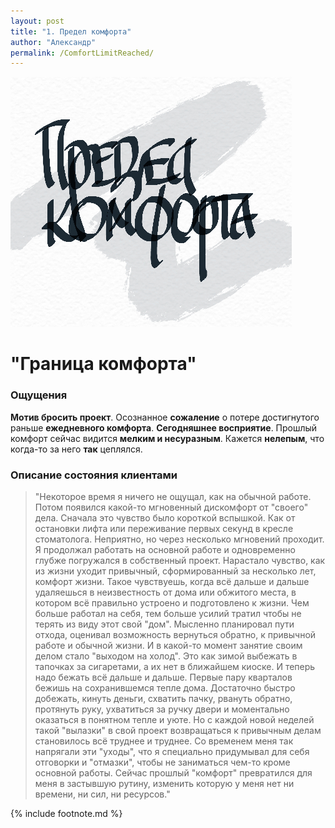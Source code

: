 ```yaml
---
layout: post
title: "1. Предел комфорта"
author: "Александр"
permalink: /ComfortLimitReached/
---
```

![Предел комфорта](/_img/1.jpg)
# "Граница комфорта" 
### Ощущения
**Мотив бросить проект**. Осознанное **сожаление** о потере достигнутого раньше **ежедневного комфорта**.
**Сегодняшнее восприятие**. Прошлый комфорт сейчас видится **мелким и несуразным**. Кажется **нелепым**, что когда-то за него **так** цеплялся.

### Описание состояния клиентами
>"Некоторое время я ничего не ощущал, как на обычной работе. Потом появился какой-то мгновенный дискомфорт от "своего" дела. Сначала это чувство было короткой вспышкой. Как от остановки лифта или переживание первых секунд в кресле стоматолога. Неприятно, но через несколько мгновений проходит. Я продолжал работать на основной работе и одновременно глубже погружался в собственный проект. Нарастало чувство, как из жизни уходит привычный, сформированный за несколько лет, комфорт жизни. Такое чувствуешь, когда всё дальше и дальше удаляешься в неизвестность от дома или обжитого места, в котором всё правильно устроено и подготовлено к жизни. Чем больше работал на себя, тем больше усилий тратил чтобы не терять из виду этот свой "дом". Мысленно планировал пути отхода, оценивал возможность вернуться обратно, к привычной работе и обычной жизни. И в какой-то момент занятие своим делом стало "выходом на холод". Это как зимой выбежать в тапочках за сигаретами, а их нет в ближайшем киоске. И теперь надо бежать всё дальше и дальше. Первые пару кварталов бежишь на сохранившемся тепле дома. Достаточно быстро добежать, кинуть деньги, схватить пачку, рвануть обратно, протянуть руку, ухватиться за ручку двери и моментально оказаться в понятном тепле и уюте. Но с каждой новой неделей такой "вылазки" в свой проект возвращаться к привычным делам становилось всё труднее и труднее.  Со временем меня так напрягали эти "уходы", что я специально придумывал для себя отговорки и "отмазки", чтобы не заниматься чем-то кроме основной работы. Сейчас прошлый "комфорт" превратился для меня в застывшую рутину, изменить которую у меня нет ни времени, ни сил, ни ресурсов."

{% include footnote.md %}
